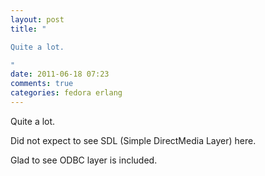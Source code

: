 ```yaml
---
layout: post
title: "

Quite a lot.

"
date: 2011-06-18 07:23
comments: true
categories: fedora erlang
---
```



Quite a lot.




Did not expect to see SDL (Simple DirectMedia Layer)  here. 




Glad to see ODBC layer is included.  


